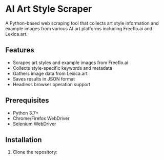 # AI Art Style Scraper

A Python-based web scraping tool that collects art style information and example images from various AI art platforms including Freeflo.ai and Lexica.art.

## Features

- Scrapes art styles and example images from Freeflo.ai
- Collects style-specific keywords and metadata
- Gathers image data from Lexica.art
- Saves results in JSON format
- Headless browser operation support

## Prerequisites

- Python 3.7+
- Chrome/Firefox WebDriver
- Selenium WebDriver

## Installation

1. Clone the repository: 